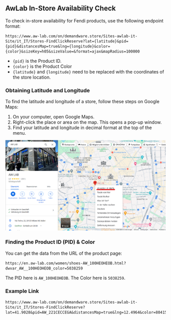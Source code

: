 ## AwLab In-Store Availability Check

To check in-store availability for Fendi products, use the following endpoint format:
```
https://www.aw-lab.com/on/demandware.store/Sites-awlab-it-Site/it_IT/Stores-FindClickReserve?lat={latitude}&pid={pid}&distancesMap=true&lng={longitude}&color={color}&sizeKey=h05&sizeValue=&format=ajax&mapRadius=100000
```

- `{pid}` is the Product ID.
- `{color}` is the Product Color
- `{latitude}` and `{longitude}` need to be replaced with the coordinates of the store location.

### Obtaining Latitude and Longitude
To find the latitude and longitude of a store, follow these steps on Google Maps:

1. On your computer, open Google Maps.
2. Right-click the place or area on the map. This opens a pop-up window.
3. Find your latitude and longitude in decimal format at the top of the menu.

![Instructions for obtaining coordinates](get-coordinates.png)

### Finding the Product ID (PID) & Color

You can get the data from the URL of the product page:
```
https://en.aw-lab.com/women/shoes-AW_100HEOHEOB.html?dwvar_AW__100HEOHEOB_color=5038259
```
The PID here is `AW_100HEOHEOB`.
The Color here is `5038259`.

### Example Link
```
https://www.aw-lab.com/on/demandware.store/Sites-awlab-it-Site/it_IT/Stores-FindClickReserve?lat=41.9028&pid=AW_221CECCEGA&distancesMap=true&lng=12.4964&color=8041540&sizeKey=h05&sizeValue=&format=ajax&mapRadius=100000
```
